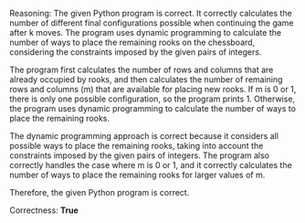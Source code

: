 Reasoning: 
The given Python program is correct. It correctly calculates the number of different final configurations possible when continuing the game after k moves. The program uses dynamic programming to calculate the number of ways to place the remaining rooks on the chessboard, considering the constraints imposed by the given pairs of integers.

The program first calculates the number of rows and columns that are already occupied by rooks, and then calculates the number of remaining rows and columns (m) that are available for placing new rooks. If m is 0 or 1, there is only one possible configuration, so the program prints 1. Otherwise, the program uses dynamic programming to calculate the number of ways to place the remaining rooks.

The dynamic programming approach is correct because it considers all possible ways to place the remaining rooks, taking into account the constraints imposed by the given pairs of integers. The program also correctly handles the case where m is 0 or 1, and it correctly calculates the number of ways to place the remaining rooks for larger values of m.

Therefore, the given Python program is correct.

Correctness: **True**